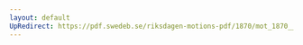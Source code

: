 ```yaml
---
layout: default
UpRedirect: https://pdf.swedeb.se/riksdagen-motions-pdf/1870/mot_1870__fk__00014/mot_1870__fk__00014_002.pdf
---
```

